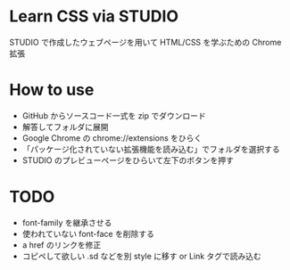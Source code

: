 # Learn CSS via STUDIO

STUDIO で作成したウェブページを用いて HTML/CSS を学ぶための Chrome 拡張

# How to use

- GitHub からソースコード一式を zip でダウンロード
- 解答してフォルダに展開
- Google Chrome の chrome://extensions をひらく
- 「パッケージ化されていない拡張機能を読み込む」でフォルダを選択する
- STUDIO のプレビューページをひらいて左下のボタンを押す

# TODO

- font-family を継承させる
- 使われていない font-face を削除する
- a href のリンクを修正
- コピペして欲しい .sd などを別 style に移す or Link タグで読み込む
